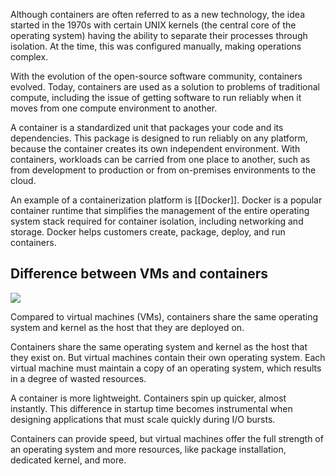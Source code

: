 Although containers are often referred to as a new technology, the idea started in the 1970s with certain UNIX kernels (the central core of the operating system) having the ability to separate their processes through isolation. At the time, this was configured manually, making operations complex.  
  
With the evolution of the open-source software community, containers evolved. Today, containers are used as a solution to problems of traditional compute, including the issue of getting software to run reliably when it moves from one compute environment to another.

A container is a standardized unit that packages your code and its dependencies. This package is designed to run reliably on any platform, because the container creates its own independent environment. With containers, workloads can be carried from one place to another, such as from development to production or from on-premises environments to the cloud.

An example of a containerization platform is [[Docker]]. Docker is a popular container runtime that simplifies the management of the entire operating system stack required for container isolation, including networking and storage. Docker helps customers create, package, deploy, and run containers.

## Difference between VMs and containers

![](https://explore.skillbuilder.aws/files/a/w/aws_prod1_docebosaas_com/1722265200/iWP68hjrw6q_ADNOlBS5Ag/tincan/7b5246b3e4dcf41ee9510fd1863163b18f6b0358/assets/1iikq77Axc3_R0px_aLZuLt2uEP1sRZeR.png)

Compared to virtual machines (VMs), containers share the same operating system and kernel as the host that they are deployed on.

Containers share the same operating system and kernel as the host that they exist on. But virtual machines contain their own operating system. Each virtual machine must maintain a copy of an operating system, which results in a degree of wasted resources.  
  
A container is more lightweight. Containers spin up quicker, almost instantly. This difference in startup time becomes instrumental when designing applications that must scale quickly during I/O bursts.

Containers can provide speed, but virtual machines offer the full strength of an operating system and more resources, like package installation, dedicated kernel, and more.